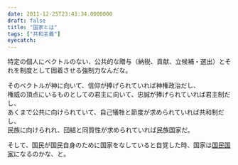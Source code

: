 ```yaml
---
date: 2011-12-25T23:43:34.0000000
draft: false
title: "国家とは"
tags: ["共和主義"]
eyecatch: 
---
```

<p>特定の個人にベクトルのない、公共的な贈与（納税、貢献、立候補・選出）とそれを制度として固着させる強制力なんだな。</p><p>そのベクトルが神に向いて、信仰が捧げられていれば神権政治だし、<br />
権威の頂点にいるものとしての君主に向いて、忠誠が捧げられていれば君主制だし、<br />
あくまで公共に向けられていて、自己犠牲と節度が求められていれば共和制だし、<br />
民族に向けられれ、団結と同質性が求められていれば民族国家だ。</p><p>そして、国民が国民自身のために国家をなしていると自覚した時、国家は<a class="keyword" href="http://d.hatena.ne.jp/keyword/%B9%F1%CC%B1%B9%F1%B2%C8">国民国家</a>になるのかな、と。</p>
